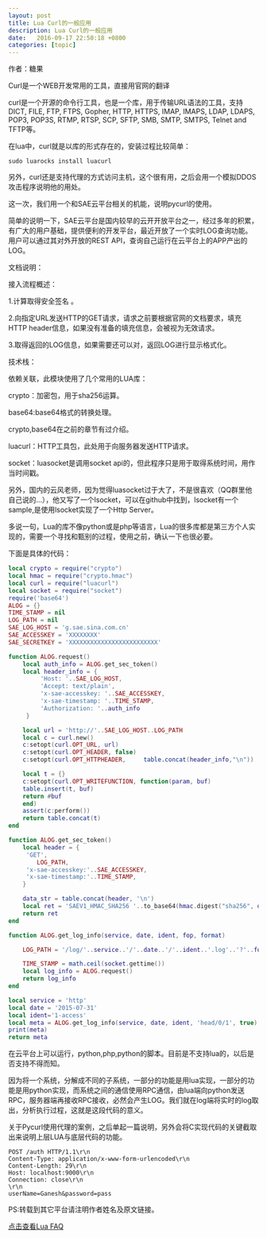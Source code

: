 ```yaml
---
layout: post
title: Lua Curl的一般应用
description: Lua Curl的一般应用
date:   2016-09-17 22:50:18 +0800 
categories: [topic]
---
```

作者：糖果

Curl是一个WEB开发常用的工具，直接用官网的翻译

curl是一个开源的命令行工具，也是一个库，用于传输URL语法的工具，支持DICT, FILE, FTP, FTPS, Gopher, HTTP, HTTPS, IMAP, IMAPS, LDAP, LDAPS, POP3, POP3S, RTMP, RTSP, SCP, SFTP, SMB, SMTP, SMTPS, Telnet and TFTP等。

在lua中，curl就是以库的形式存在的，安装过程比较简单：
```
sudo luarocks install luacurl
```

另外，curl还是支持代理的方式访问主机，这个很有用，之后会用一个模拟DDOS攻击程序说明他的用处。

这一次，我们用一个和SAE云平台相关的机能，说明pycurl的使用。

简单的说明一下，SAE云平台是国内较早的云开开放平台之一，经过多年的积累，有广大的用户基础，提供便利的开发平台，最近开放了一个实时LOG查询功能。用户可以通过其对外开放的REST API，查询自己运行在云平台上的APP产出的LOG。

文档说明：

接入流程概述：

1.计算取得安全签名 。

2.向指定URL发送HTTP的GET请求，请求之前要根据官网的文档要求，填充HTTP header信息，如果没有准备的填充信息，会被视为无效请求。

3.取得返回的LOG信息，如果需要还可以对，返回LOG进行显示格式化。

技术栈：

依赖关联，此模块使用了几个常用的LUA库：

crypto：加密包，用于sha256运算。

base64:base64格式的转换处理。

crypto,base64在之前的章节有过介绍。

luacurl：HTTP工具包，此处用于向服务器发送HTTP请求。

socket：luasocket是调用socket api的，但此程序只是用于取得系统时间，用作当时间戳。

另外，国内的云风老师，因为觉得luasocket过于大了，不是很喜欢（QQ群里他自己说的...），他又写了一个lsocket，可以在github中找到，lsocket有一个sample,是使用lsocket实现了一个Http Server。

多说一句，Lua的库不像python或是php等语言，Lua的很多库都是第三方个人实现的，需要一个寻找和甄别的过程，使用之前，确认一下也很必要。

下面是具体的代码：


```lua
local crypto = require("crypto")
local hmac = require("crypto.hmac")
local curl = require("luacurl")
local socket = require("socket")
require('base64')
ALOG = {}
TIME_STAMP = nil
LOG_PATH = nil
SAE_LOG_HOST = 'g.sae.sina.com.cn'
SAE_ACCESSKEY = 'XXXXXXXX'
SAE_SECRETKEY = 'XXXXXXXXXXXXXXXXXXXXXXXXX'

function ALOG.request()
    local auth_info = ALOG.get_sec_token()
    local header_info = {
         'Host: '..SAE_LOG_HOST,
         'Accept: text/plain',
         'x-sae-accesskey: '..SAE_ACCESSKEY,
         'x-sae-timestamp: '..TIME_STAMP,
         'Authorization: '..auth_info
     }

    local url = 'http://'..SAE_LOG_HOST..LOG_PATH
    local c = curl.new()
    c:setopt(curl.OPT_URL, url)
    c:setopt(curl.OPT_HEADER, false)
    c:setopt(curl.OPT_HTTPHEADER,     table.concat(header_info,"\n"))

    local t = {}
    c:setopt(curl.OPT_WRITEFUNCTION, function(param, buf)
    table.insert(t, buf)
    return #buf
    end)
    assert(c:perform())
    return table.concat(t)
end

function ALOG.get_sec_token()
    local header = {
     'GET',
        LOG_PATH,
     'x-sae-accesskey:'..SAE_ACCESSKEY,
     'x-sae-timestamp:'..TIME_STAMP,
    }

    data_str = table.concat(header, '\n')
    local ret = 'SAEV1_HMAC_SHA256 '..to_base64(hmac.digest("sha256", data_str,SAE_SECRETKEY,rawequal))
    return ret
end

function ALOG.get_log_info(service, date, ident, fop, format)

    LOG_PATH = '/log/'..service..'/'..date..'/'..ident..'.log'..'?'..fop

    TIME_STAMP = math.ceil(socket.gettime())
    local log_info = ALOG.request()
    return log_info
end

local service = 'http'
local date = '2015-07-31'
local ident='1-access'
local meta = ALOG.get_log_info(service, date, ident, 'head/0/1', true)
print(meta)
return meta
```

在云平台上可以运行，python,php,python的脚本。目前是不支持lua的，以后是否支持不得而知。

因为将一个系统，分解成不同的子系统，一部分的功能是用lua实现，一部分的功能是用python实现，而系统之间的通信使用RPC通信，由lua端向python发送RPC，服务器端再接收RPC接收，必然会产生LOG。我们就在log端将实时的log取出，分析执行过程，这就是这段代码的意义。

关于Pycurl使用代理的案例，之后单起一篇说明，另外会将C实现代码的关键截取出来说明上层LUA与底层代码的功能。



```
POST /auth HTTP/1.1\r\n
Content-Type: application/x-www-form-urlencoded\r\n
Content-Length: 29\r\n
Host: localhost:9000\r\n
Connection: close\r\n
\r\n
userName=Ganesh&password=pass
```



PS:转载到其它平台请注明作者姓名及原文链接。

<a href="http://www.lua.ren/topic/133/lua-faq" target="_blank">点击查看Lua FAQ</a>